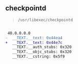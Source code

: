 ## checkpointd

> `/usr/libexec/checkpointd`

```diff

 40.0.0.0.0
-  __TEXT.__text: 0x44ea4
+  __TEXT.__text: 0x44e7c
   __TEXT.__auth_stubs: 0x320
   __TEXT.__objc_stubs: 0x320
   __TEXT.__cstring: 0x5f9

```
